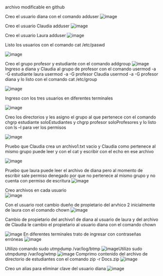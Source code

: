 archivo modificable en github

Creo el usuario diana con el comando adduser
![image](https://user-images.githubusercontent.com/105672800/172033549-3493851e-1eca-4274-bd57-d2eb1dda5a9f.png)

Creo el usuario Claudia adduser
![image](https://user-images.githubusercontent.com/105672800/172033561-32834102-92eb-4570-a817-e9457c6a8018.png)

Creo el usuario Laura adduser
![image](https://user-images.githubusercontent.com/105672800/172033566-88df013e-ab56-4811-b8cd-67d5acf9e5dd.png)

Listo los usuarios con el comando cat /etc/paswd

![image](https://user-images.githubusercontent.com/105672800/172033595-5b2bd2ec-c338-408b-a92c-ecd4c60b2328.png)

Creo el grupo profesor y estudiante con el comando addgroup
![image](https://user-images.githubusercontent.com/105672800/172033599-1b2c77dd-0e58-45a8-b321-3cff7b810791.png)
Ingreso a diana y Claudia al grupo de profesor con el comando usermod -a -G estudiante laura usermod -a -G profesor Claudia usermod -a -G profesor diana y lo listo con el comando cat /etc/group

![image](https://user-images.githubusercontent.com/105672800/172033604-a3ff2463-e103-49cb-a8f9-7c2e569e98ce.png)

Ingreso con los tres usuarios en diferentes terminales 

![image](https://user-images.githubusercontent.com/105672800/172033613-18528c25-20fc-44db-acbd-ff10f637f5fa.png)

Creo los directorios y les asigno el grupo al que pertenece con el comando chgrp estudiante soloEstudiantes y chgrp profesor soloProfesores y lo listo con ls –l para ver los permisos

![image](https://user-images.githubusercontent.com/105672800/172033619-0f268d10-40e6-47fe-bf6c-f00ccbc7a424.png)

Pruebo que Claudia crea un archivo1.txt vacio y Claudia como pertenece al mismo grupo puede leer y con el cat y escribir con el echo  en ese archivo


![image](https://user-images.githubusercontent.com/105672800/172033623-912c6036-b552-4472-973f-531cf9a88412.png)

Pruebo que laura puede leer el archivo de diana pero al momento de escribir sale permiso denegado por que no pertenece al mismo grupo y no cuenta con permiso de escritura 
![image](https://user-images.githubusercontent.com/105672800/172033628-9d99f9f7-142d-4afc-a267-f83c7828786c.png)


Creo archivos en cada usuario  
![image](https://user-images.githubusercontent.com/105672800/172033638-73def231-6203-4211-a43c-1d6d4d27b721.png)

Con el usuario root cambio dueño de propietario del arvhico 2 inicialmente de laura con el comando chown
![image](https://user-images.githubusercontent.com/105672800/172033645-3df6f046-94bd-4946-8d22-60d54c8d6380.png)

Cambio de propietario del archivo1 de diana al usuario de laura y del archivo de Claudia le cambio el propietario al usuario diana con el comando chown

![image](https://user-images.githubusercontent.com/105672800/172033655-d81387d3-993d-46cb-b354-0898289ef115.png)
En diferentes terminales trato de ingresar con contraseñas erróneas
![image](https://user-images.githubusercontent.com/105672800/172033660-967eee8f-7e48-465e-ada6-e1e4a5174700.png)

Utilizo comando sudo utmpdump /var/log/btmp
![image](https://user-images.githubusercontent.com/105672800/172033733-b8257c91-d51b-4c29-8e7b-9d5ae4a1fe06.png)Utilizo sudo utmpdump /var/log/wtmp
![image](https://user-images.githubusercontent.com/105672800/172033739-11b06dbf-76d4-42c0-a8d4-63706ecdea17.png)
Comprimo contenido del archivo de directorio de estudiantes con el comando zip -r Docs.zip
![image](https://user-images.githubusercontent.com/105672800/172033744-e7c5bc1e-6c52-4451-bbfa-5bbc5642e958.png)

Creo un alias para eliminar clave del usuario diana
![image](https://user-images.githubusercontent.com/105672800/172033747-39be218f-28c7-4cce-b177-fd2bc9a513ee.png)

